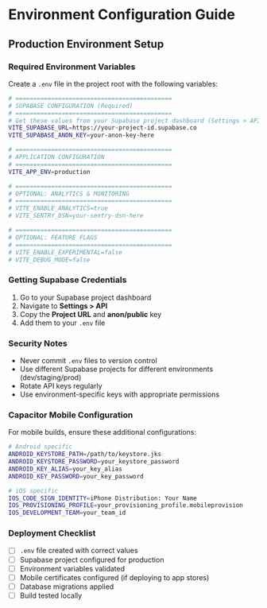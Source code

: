 # Environment Configuration Guide

## Production Environment Setup

### Required Environment Variables

Create a `.env` file in the project root with the following variables:

```bash
# ============================================
# SUPABASE CONFIGURATION (Required)
# ============================================
# Get these values from your Supabase project dashboard (Settings > API)
VITE_SUPABASE_URL=https://your-project-id.supabase.co
VITE_SUPABASE_ANON_KEY=your-anon-key-here

# ============================================
# APPLICATION CONFIGURATION
# ============================================
VITE_APP_ENV=production

# ============================================
# OPTIONAL: ANALYTICS & MONITORING
# ============================================
# VITE_ENABLE_ANALYTICS=true
# VITE_SENTRY_DSN=your-sentry-dsn-here

# ============================================
# OPTIONAL: FEATURE FLAGS
# ============================================
# VITE_ENABLE_EXPERIMENTAL=false
# VITE_DEBUG_MODE=false
```

### Getting Supabase Credentials

1. Go to your Supabase project dashboard
2. Navigate to **Settings > API**
3. Copy the **Project URL** and **anon/public** key
4. Add them to your `.env` file

### Security Notes

- Never commit `.env` files to version control
- Use different Supabase projects for different environments (dev/staging/prod)
- Rotate API keys regularly
- Use environment-specific keys with appropriate permissions

### Capacitor Mobile Configuration

For mobile builds, ensure these additional configurations:

```bash
# Android specific
ANDROID_KEYSTORE_PATH=/path/to/keystore.jks
ANDROID_KEYSTORE_PASSWORD=your_keystore_password
ANDROID_KEY_ALIAS=your_key_alias
ANDROID_KEY_PASSWORD=your_key_password

# iOS specific
IOS_CODE_SIGN_IDENTITY=iPhone Distribution: Your Name
IOS_PROVISIONING_PROFILE=your_provisioning_profile.mobileprovision
IOS_DEVELOPMENT_TEAM=your_team_id
```

### Deployment Checklist

- [ ] `.env` file created with correct values
- [ ] Supabase project configured for production
- [ ] Environment variables validated
- [ ] Mobile certificates configured (if deploying to app stores)
- [ ] Database migrations applied
- [ ] Build tested locally
